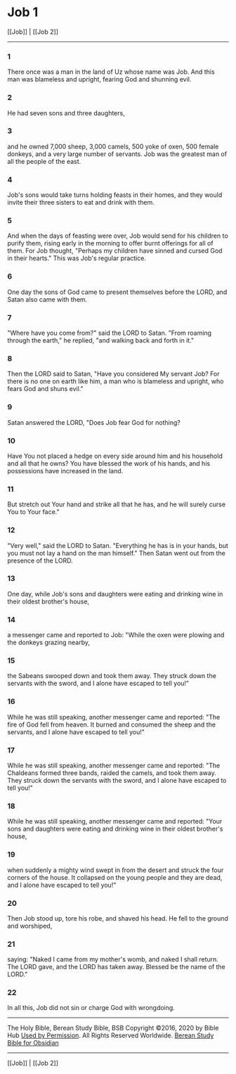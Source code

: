 # Job 1

[[Job]] | [[Job 2]]

---

### 1
There once was a man in the land of Uz whose name was Job. And this man was blameless and upright, fearing God and shunning evil.

### 2
He had seven sons and three daughters,

### 3
and he owned 7,000 sheep, 3,000 camels, 500 yoke of oxen, 500 female donkeys, and a very large number of servants. Job was the greatest man of all the people of the east.

### 4
Job's sons would take turns holding feasts in their homes, and they would invite their three sisters to eat and drink with them.

### 5
And when the days of feasting were over, Job would send for his children to purify them, rising early in the morning to offer burnt offerings for all of them. For Job thought, "Perhaps my children have sinned and cursed God in their hearts." This was Job's regular practice.

### 6
One day the sons of God came to present themselves before the LORD, and Satan also came with them.

### 7
"Where have you come from?" said the LORD to Satan. "From roaming through the earth," he replied, "and walking back and forth in it."

### 8
Then the LORD said to Satan, "Have you considered My servant Job? For there is no one on earth like him, a man who is blameless and upright, who fears God and shuns evil."

### 9
Satan answered the LORD, "Does Job fear God for nothing?

### 10
Have You not placed a hedge on every side around him and his household and all that he owns? You have blessed the work of his hands, and his possessions have increased in the land.

### 11
But stretch out Your hand and strike all that he has, and he will surely curse You to Your face."

### 12
"Very well," said the LORD to Satan. "Everything he has is in your hands, but you must not lay a hand on the man himself." Then Satan went out from the presence of the LORD.

### 13
One day, while Job's sons and daughters were eating and drinking wine in their oldest brother's house,

### 14
a messenger came and reported to Job: "While the oxen were plowing and the donkeys grazing nearby,

### 15
the Sabeans swooped down and took them away. They struck down the servants with the sword, and I alone have escaped to tell you!"

### 16
While he was still speaking, another messenger came and reported: "The fire of God fell from heaven. It burned and consumed the sheep and the servants, and I alone have escaped to tell you!"

### 17
While he was still speaking, another messenger came and reported: "The Chaldeans formed three bands, raided the camels, and took them away. They struck down the servants with the sword, and I alone have escaped to tell you!"

### 18
While he was still speaking, another messenger came and reported: "Your sons and daughters were eating and drinking wine in their oldest brother's house,

### 19
when suddenly a mighty wind swept in from the desert and struck the four corners of the house. It collapsed on the young people and they are dead, and I alone have escaped to tell you!"

### 20
Then Job stood up, tore his robe, and shaved his head. He fell to the ground and worshiped,

### 21
saying: "Naked I came from my mother's womb, and naked I shall return. The LORD gave, and the LORD has taken away. Blessed be the name of the LORD."

### 22
In all this, Job did not sin or charge God with wrongdoing.

---

The Holy Bible, Berean Study Bible, BSB
Copyright ©2016, 2020 by Bible Hub
[Used by Permission](https://berean.bible/terms.htm). All Rights Reserved Worldwide.
[Berean Study Bible for Obsidian](https://github.com/gapmiss/berean-study-bible-for-obsidian)

---

[[Job]] | [[Job 2]]

